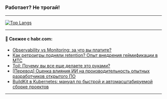 ### Работает? Не трогай!

---
<!--
#### 🛠️ Technical stack:

![Java](https://img.shields.io/badge/Java-informational?logo=Oracle&style=flat&logoColor=white&color=FF4500)
![Kotlin](https://img.shields.io/badge/Kotlin-informational?logo=Kotlin&style=flat&logoColor=white&color=774D97)
![TS](https://img.shields.io/badge/TypeScript-informational?logo=typeScript&style=flat&logoColor=black&color=017acc)
![Python](https://img.shields.io/badge/Python-informational?logo=Python&style=flat&logoColor=black&color=ffdd54) <br>
![Spring](https://img.shields.io/badge/Spring-informational?logo=Spring&style=flat&logoColor=white&color=6DB33F) 
![SpringBoot](https://img.shields.io/badge/SpringBoot-informational?logo=SpringBoot&style=flat&logoColor=white&color=6DB33F)
![Nest](https://img.shields.io/badge/NestJS-informational?logo=NestJS&style=flat&logoColor=white&color=E0234E) 
![NodeJS](https://img.shields.io/badge/NodeJS-informational?logo=node.js&style=flat&logoColor=white&color=70A760)<br>
![PostgreSQL](https://img.shields.io/badge/PostgreSQL-informational?logo=PostgreSQL&style=flat&logoColor=white&color=DAA520)
![MongoDB](https://img.shields.io/badge/MongoDB-informational?logo=MongoDB&style=flat&logoColor=white&color=870000)
![Apache](https://img.shields.io/badge/Apache-informational?logo=apache&style=flat&logoColor=white&color=f74e28)

___ 
-->

<!--- #### 🛠️ : --->

[![Top Langs](https://github-readme-stats-82jvfl3w3-advtsettinggmailcoms-projects.vercel.app/api/top-langs/?username=zloylis&langs_count=10&hide_title=true&title_color=e6edf3&size_weight=0.5&count_weight=0.5&layout=compact&hide_progress=true&hide_border=true&theme=dracula&hide=css,makefile,cmake)](https://github.com/zloylis)

<!---


####  :octocat:&nbsp;&nbsp; Статистика:

![GitHub stats](https://github-readme-stats-u2qms2cxw-advtsettinggmailcoms-projects.vercel.app/api?username=zloylis&show_icons=true&hide_border=true&theme=dracula&title_color=e6edf3&include_all_commits=true&count_private=true&hide_rank=false&hide_title=true&rank_icon=github)
-->
---

#### 💬 Свежее с habr.com:

<!-- BLOG-POST-LIST:START -->
- [Observability vs Monitoring: за что вы платите?](https://habr.com/ru/articles/960954/?utm_source=habrahabr&utm_medium=rss&utm_campaign=960954)
- [Как ретроигры подняли retention? Опыт внедрения геймификации в МТС](https://habr.com/ru/companies/ru_mts/articles/960552/?utm_source=habrahabr&utm_medium=rss&utm_campaign=960552)
- [Toil: Почему вы все еще делаете это руками?](https://habr.com/ru/articles/960938/?utm_source=habrahabr&utm_medium=rss&utm_campaign=960938)
- [[Перевод] Оценка влияния ИИ на производительность опытных разработчиков открытого ПО](https://habr.com/ru/companies/otus/articles/960832/?utm_source=habrahabr&utm_medium=rss&utm_campaign=960832)
- [BuildKit в Kubernetes: мануал по быстрой и автомасштабируемой сборке проектов](https://habr.com/ru/companies/kts/articles/960922/?utm_source=habrahabr&utm_medium=rss&utm_campaign=960922)
<!-- BLOG-POST-LIST:END -->

---
